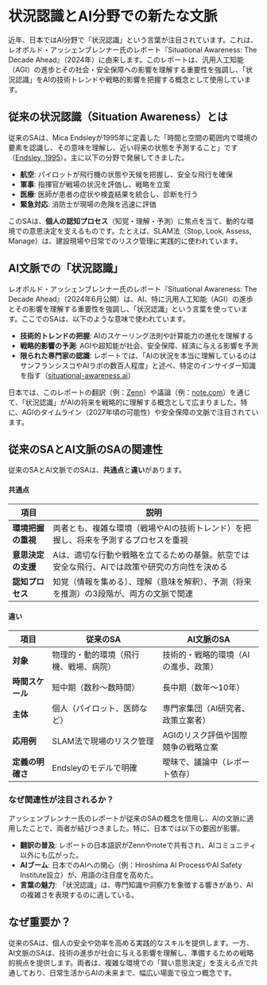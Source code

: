 # 状況認識とAI分野での新たな文脈
近年、日本ではAI分野で「状況認識」という言葉が注目されています。これは、レオポルド・アッシェンブレンナー氏のレポート『Situational Awareness: The Decade Ahead』（2024年）に由来します。このレポートは、汎用人工知能（AGI）の進歩とその社会・安全保障への影響を理解する重要性を強調し、「状況認識」をAIの技術トレンドや戦略的影響を把握する概念として使用しています。


## 従来の状況認識（Situation Awareness）とは
従来のSAは、Mica Endsleyが1995年に定義した「時間と空間の範囲内で環境の要素を認識し、その意味を理解し、近い将来の状態を予測すること」です（[Endsley, 1995](https://journals.sagepub.com/doi/10.1518/001872095779049543)）。主に以下の分野で発展してきました。

- **航空**: パイロットが飛行機の状態や天候を把握し、安全な飛行を確保
- **軍事**: 指揮官が戦場の状況を評価し、戦略を立案
- **医療**: 医師が患者の症状や検査結果を統合し、診断を行う
- **緊急対応**: 消防士が現場の危険を迅速に評価

このSAは、**個人の認知プロセス**（知覚・理解・予測）に焦点を当て、動的な環境での意思決定を支えるものです。たとえば、SLAM法（Stop, Look, Assess, Manage）は、建設現場や日常でのリスク管理に実践的に使われています。

## AI文脈での「状況認識」
レオポルド・アッシェンブレンナー氏のレポート『Situational Awareness: The Decade Ahead』（2024年6月公開）は、AI、特に汎用人工知能（AGI）の進歩とその影響を理解する重要性を強調し、「状況認識」という言葉を使っています。ここでのSAは、以下のような意味で使われています。
- **技術的トレンドの把握**: AIのスケーリング法則や計算能力の進化を理解する
- **戦略的影響の予測**: AGIや超知能が社会、安全保障、経済に与える影響を予測
- **限られた専門家の認識**: レポートでは、「AIの状況を本当に理解しているのはサンフランシスコやAIラボの数百人程度」と述べ、特定のインサイダー知識を指す（[situational-awareness.ai](https://situational-awareness.ai/)）

日本では、このレポートの翻訳（例：[Zenn](https://zenn.dev/ken_okabe/books/situational-awareness)）や議論（例：[note.com](https://note.com/martins_day/n/nb311fbf4860f)）を通じて、「状況認識」がAIの将来を戦略的に理解する概念として広まりました。特に、AGIのタイムライン（2027年頃の可能性）や安全保障の文脈で注目されています。

## 従来のSAとAI文脈のSAの関連性
従来のSAとAI文脈でのSAは、**共通点**と**違い**があります。

#### 共通点
|**項目**|**説明**|
|---|---|
|**環境把握の重視**|両者とも、複雑な環境（戦場やAIの技術トレンド）を把握し、将来を予測するプロセスを重視|
|**意思決定の支援**|Aは、適切な行動や戦略を立てるための基盤。航空では安全な飛行、AIでは政策や研究の方向性を決める|
|**認知プロセス**|知覚（情報を集める）、理解（意味を解釈）、予測（将来を推測）の3段階が、両方の文脈で関連|

#### 違い
| **項目**             | **従来のSA**                              | **AI文脈のSA**                            |
|----------------------|------------------------------------------|------------------------------------------|
| **対象**            | 物理的・動的環境（飛行機、戦場、病院）    | 技術的・戦略的環境（AIの進歩、政策）      |
| **時間スケール**    | 短中期（数秒～数時間）                   | 長中期（数年～10年）                     |
| **主体**            | 個人（パイロット、医師など）              | 専門家集団（AI研究者、政策立案者）       |
| **応用例**          | SLAM法で現場のリスク管理                 | AGIのリスク評価や国際競争の戦略立案       |
| **定義の明確さ**    | Endsleyのモデルで明確                    | 曖昧で、議論中（レポート依存）           |

### なぜ関連性が注目されるか？
アッシェンブレンナー氏のレポートが従来のSAの概念を借用し、AIの文脈に適用したことで、両者が結びつきました。特に、日本では以下の要因が影響。
- **翻訳の普及**: レポートの日本語訳がZennやnoteで共有され、AIコミュニティ以外にも広がった。
- **AIブーム**: 日本でのAIへの関心（例：Hiroshima AI ProcessやAI Safety Institute設立）が、用語の注目度を高めた。
- **言葉の魅力**: 「状況認識」は、専門知識や洞察力を象徴する響きがあり、AIの複雑さを表現するのに適している。



## なぜ重要か？
従来のSAは、個人の安全や効率を高める実践的なスキルを提供します。一方、AI文脈のSAは、技術の進歩が社会に与える影響を理解し、準備するための戦略的視点を提供します。両者は、複雑な環境での「賢い意思決定」を支える点で共通しており、日常生活からAIの未来まで、幅広い場面で役立つ概念です。
